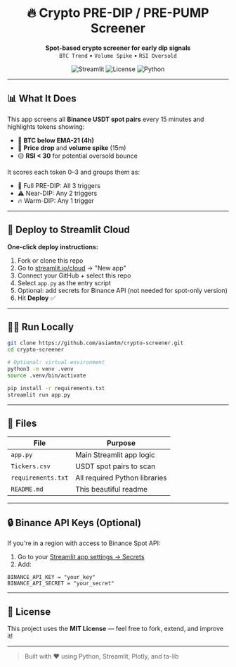 
<h1 align="center">🔥 Crypto PRE-DIP / PRE-PUMP Screener</h1>
<p align="center">
  <strong>Spot-based crypto screener for early dip signals</strong><br>
  <code>BTC Trend</code> • <code>Volume Spike</code> • <code>RSI Oversold</code>
</p>

<p align="center">
  <img alt="Streamlit" src="https://img.shields.io/badge/Streamlit-Cloud-red?logo=streamlit&logoColor=white">
  <img alt="License" src="https://img.shields.io/github/license/asiamtm/crypto-screener">
  <img alt="Python" src="https://img.shields.io/badge/Python-3.10%2B-blue?logo=python&logoColor=white">
</p>

---

## 📊 What It Does

This app screens all **Binance USDT spot pairs** every 15 minutes and highlights tokens showing:

- 🔻 **BTC below EMA-21 (4h)**
- 🚨 **Price drop** and **volume spike** (15m)
- 🟡 **RSI < 30** for potential oversold bounce

It scores each token 0–3 and groups them as:

- 🚨 Full PRE-DIP: All 3 triggers
- ⚠️ Near-DIP: Any 2 triggers
- 🔥 Warm-DIP: Any 1 trigger

---

## 🚀 Deploy to Streamlit Cloud

**One-click deploy instructions:**

1. Fork or clone this repo  
2. Go to [streamlit.io/cloud](https://streamlit.io/cloud) → "New app"
3. Connect your GitHub + select this repo
4. Select `app.py` as the entry script
5. Optional: add secrets for Binance API (not needed for spot-only version)
6. Hit **Deploy** ✅

---

## 🧑‍💻 Run Locally

```bash
git clone https://github.com/asiamtm/crypto-screener.git
cd crypto-screener

# Optional: virtual environment
python3 -m venv .venv
source .venv/bin/activate

pip install -r requirements.txt
streamlit run app.py
```

---

## 📁 Files

| File              | Purpose                                      |
|-------------------|----------------------------------------------|
| `app.py`          | Main Streamlit app logic                     |
| `Tickers.csv`     | USDT spot pairs to scan                      |
| `requirements.txt`| All required Python libraries                |
| `README.md`       | This beautiful readme                        |

---

## 🔒 Binance API Keys (Optional)

If you're in a region with access to Binance Spot API:

1. Go to your [Streamlit app settings → Secrets](https://share.streamlit.io/)
2. Add:

```
BINANCE_API_KEY = "your_key"
BINANCE_API_SECRET = "your_secret"
```

---

## 🧾 License

This project uses the **MIT License** — feel free to fork, extend, and improve it!

---

> Built with ❤️ using Python, Streamlit, Plotly, and ta-lib
